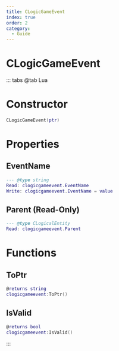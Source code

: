 ```yaml
---
title: CLogicGameEvent
index: true
order: 2
category:
  - Guide
---
```


# CLogicGameEvent

::: tabs
@tab Lua
# Constructor
```lua
CLogicGameEvent(ptr)
```
# Properties
## EventName 
```lua
--- @type string
Read: clogicgameevent.EventName
Write: clogicgameevent.EventName = value
```
## Parent (Read-Only)
```lua
--- @type CLogicalEntity
Read: clogicgameevent.Parent
```
# Functions
## ToPtr
```lua
@returns string
clogicgameevent:ToPtr()
```
## IsValid
```lua
@returns bool
clogicgameevent:IsValid()
```

:::
